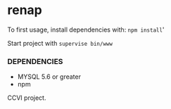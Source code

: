 # renap
To first usage, install dependencies with: `npm install`'

Start project with `supervise bin/www `

### DEPENDENCIES
- MYSQL 5.6 or greater
- npm 


CCVI project.
